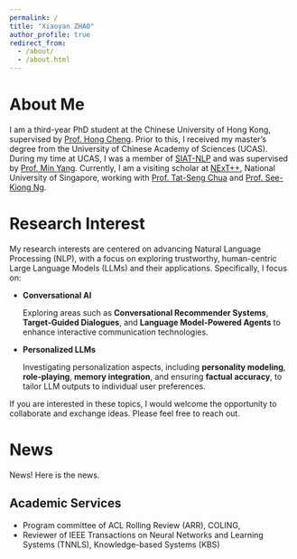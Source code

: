 ```yaml
---
permalink: /
title: "Xiaoyan ZHAO"
author_profile: true
redirect_from: 
  - /about/
  - /about.html
---
```


About Me
======
I am a third-year PhD student at the Chinese University of Hong Kong, supervised by [Prof. Hong Cheng](https://www.se.cuhk.edu.hk/people/academic-staff/prof-cheng-hong/). Prior to this, I received my master’s degree from the University of Chinese Academy of Sciences (UCAS). During my time at UCAS, I was a member of [SIAT-NLP](https://github.com/siat-nlp) and was supervised by [Prof. Min Yang](https://minyang.me/). Currently, I am a visiting scholar at [NExT++](https://www.nextcenter.org/), National University of Singapore, working with [Prof. Tat-Seng Chua](https://www.chuatatseng.com/) and [Prof. See-Kiong Ng](https://www.comp.nus.edu.sg/~ngsk/). 

Research Interest
======
My research interests are centered on advancing Natural Language Processing (NLP), with a focus on exploring trustworthy, human-centric Large Language Models (LLMs) and their applications. Specifically, I focus on:
- **Conversational AI**

  Exploring areas such as **Conversational Recommender Systems**, **Target-Guided Dialogues**, and **Language Model-Powered Agents** to enhance interactive communication technologies.

- **Personalized LLMs**

  Investigating personalization aspects, including **personality modeling**, **role-playing**, **memory integration**, and ensuring **factual accuracy**, to tailor LLM outputs to individual user preferences.

If you are interested in these topics, I would welcome the opportunity to collaborate and exchange ideas. Please feel free to reach out.

News
======
<span class="news-badge">News!</span> Here is the news.

Academic Services
------
- Program committee of ACL Rolling Review (ARR), COLING, 
- Reviewer of IEEE Transactions on Neural Networks and Learning Systems (TNNLS), Knowledge-based Systems (KBS)
